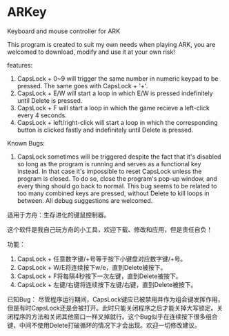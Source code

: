 # ARKey
Keyboard and mouse controller for ARK

This program is created to suit my own needs when playing ARK, you are welcomed to download, modify and use it at your own risk!

features:
1. CapsLock + 0~9 will trigger the same number in numeric keypad to be pressed. The same goes with CapsLock + '+'.
2. CapsLock + E/W will start a loop in which E/W is pressed indefinitely until Delete is pressed.
3. CapsLock + F will start a loop in which the game recieve a left-click every 4 seconds.
4. CapsLock + left/right-click will start a loop in which the corresponding button is clicked fastly and indefinitely until Delete is pressed.

Known Bugs:
1. CapsLock sometimes will be triggered despite the fact that it's disabled so long as the program is running and serves as a functional key instead. In that case it's impossible to reset CapsLock unless the program is closed. To do so, close the program's pop-up window, and every thing should go back to normal. This bug seems to be related to too many combined keys are pressed, without Delete to kill loops in between. All debug suggestions are welcomed.

适用于方舟：生存进化的键鼠控制器。

这个软件是我自己玩方舟的小工具，欢迎下载、修改和应用，但是责任自负！

功能：
1. CapsLock + 任意数字键/+号等于按下小键盘对应数字键/+号。
2. CapsLock + W/E将连续按下w/e，直到Delete被按下。
3. CapsLock + F将每隔4秒按下一次左键，直到Delete被按下。
4. CapsLock + 左键/右键将连续按下左键/右键，直到Delete被按下。

已知Bug：
尽管程序运行期间，CapsLock键应已被禁用并作为组合键发挥作用，但是有时CapsLock还是会被打开。此时只能关闭程序之后才能关掉大写锁定。关闭程序的方法和关闭其他窗口一样叉掉就行。这个Bug似乎在连续按下很多组合键，中间不使用Delete打破循环的情况下才会出现。欢迎一切修改建议。
